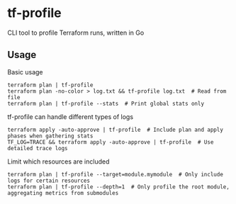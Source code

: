 # tf-profile
CLI tool to profile Terraform runs, written in Go

## Usage

Basic usage

```
terraform plan | tf-profile 
terraform plan -no-color > log.txt && tf-profile log.txt  # Read from file 
terraform plan | tf-profile --stats  # Print global stats only
```

tf-profile can handle different types of logs 

```
terraform apply -auto-approve | tf-profile  # Include plan and apply phases when gathering stats
TF_LOG=TRACE && terraform apply -auto-approve | tf-profile  # Use detailed trace logs
```

Limit which resources are included

```
terraform plan | tf-profile --target=module.mymodule  # Only include logs for certain resources
terraform plan | tf-profile --depth=1  # Only profile the root module, aggregating metrics from submodules
```
